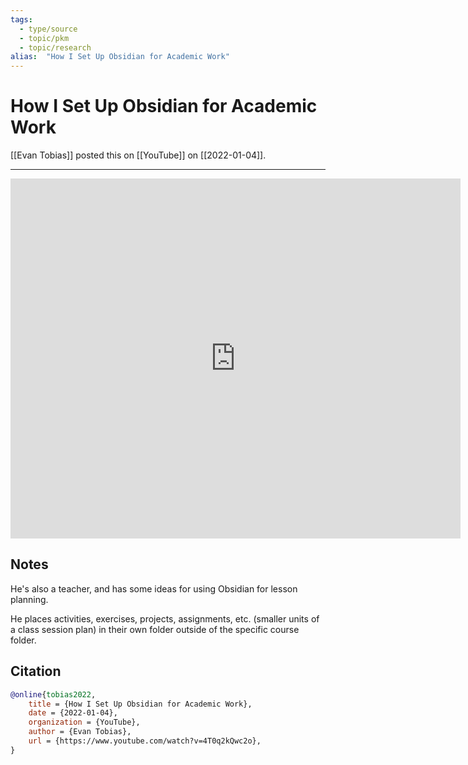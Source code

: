 ```yaml
---
tags:
  - type/source
  - topic/pkm
  - topic/research
alias:  "How I Set Up Obsidian for Academic Work"
---
```

# How I Set Up Obsidian for Academic Work

[[Evan Tobias]] posted this on [[YouTube]] on [[2022-01-04]].

---
<iframe
 width="720"
 height="576"
 src='https://www.youtube.com/embed/4T0q2kQwc2o'
 title="YouTube video player"
 frameborder="0"
 allow="accelerometer; autoplay; clipboard-write; encrypted-media; gyroscope; picture-in-picture"
 allowfullscreen>
</iframe>

## Notes
He's also a teacher, and has some ideas for using Obsidian for lesson planning.

He places activities, exercises, projects, assignments, etc. (smaller units of a class session plan) in their own folder outside of the specific course folder.
## Citation

```bibtex
@online{tobias2022,
	title = {How I Set Up Obsidian for Academic Work},
	date = {2022-01-04},
	organization = {YouTube},
	author = {Evan Tobias},
	url = {https://www.youtube.com/watch?v=4T0q2kQwc2o},
}
```

